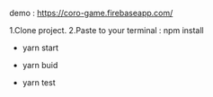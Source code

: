 demo : https://coro-game.firebaseapp.com/

1.Clone project.
2.Paste to your terminal :
  npm install
  

- yarn start

- yarn buid

- yarn test
